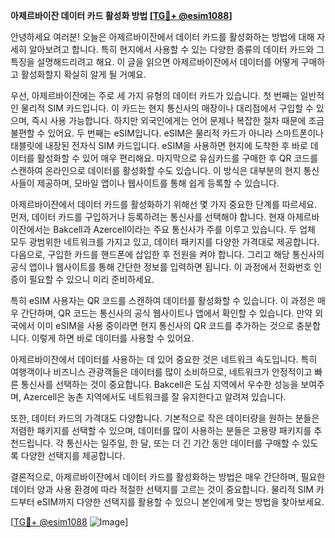 **아제르바이잔 데이터 카드 활성화 방법 [[TG💪+ @esim1088](https://t.me/s/esim1088)]**

안녕하세요 여러분! 오늘은 아제르바이잔에서 데이터 카드를 활성화하는 방법에 대해 자세히 알아보려고 합니다. 특히 현지에서 사용할 수 있는 다양한 종류의 데이터 카드와 그 특징을 설명해드리려고 해요. 이 글을 읽으면 아제르바이잔에서 데이터를 어떻게 구매하고 활성화할지 확실히 알게 될 거예요.

우선, 아제르바이잔에는 주로 세 가지 유형의 데이터 카드가 있습니다. 첫 번째는 일반적인 물리적 SIM 카드입니다. 이 카드는 현지 통신사의 매장이나 대리점에서 구입할 수 있으며, 즉시 사용 가능합니다. 하지만 외국인에게는 언어 문제나 복잡한 절차 때문에 조금 불편할 수 있어요. 두 번째는 eSIM입니다. eSIM은 물리적 카드가 아니라 스마트폰이나 태블릿에 내장된 전자식 SIM 카드입니다. eSIM을 사용하면 현지에 도착한 후 바로 데이터를 활성화할 수 있어 매우 편리해요. 마지막으로 유심카드를 구매한 후 QR 코드를 스캔하여 온라인으로 데이터를 활성화할 수도 있습니다. 이 방식은 대부분의 현지 통신사들이 제공하며, 모바일 앱이나 웹사이트를 통해 쉽게 등록할 수 있습니다.

아제르바이잔에서 데이터 카드를 활성화하기 위해선 몇 가지 중요한 단계를 따르세요. 먼저, 데이터 카드를 구입하거나 등록하려는 통신사를 선택해야 합니다. 현재 아제르바이잔에서는 Bakcell과 Azercell이라는 주요 통신사가 주를 이루고 있습니다. 두 업체 모두 광범위한 네트워크를 가지고 있고, 데이터 패키지를 다양한 가격대로 제공합니다. 다음으로, 구입한 카드를 핸드폰에 삽입한 후 전원을 켜야 합니다. 그리고 해당 통신사의 공식 앱이나 웹사이트를 통해 간단한 정보를 입력하면 됩니다. 이 과정에서 전화번호 인증이 필요할 수 있으니 미리 준비하세요.

특히 eSIM 사용자는 QR 코드를 스캔하여 데이터를 활성화할 수 있습니다. 이 과정은 매우 간단하며, QR 코드는 통신사의 공식 웹사이트나 앱에서 확인할 수 있습니다. 만약 외국에서 이미 eSIM을 사용 중이라면 현지 통신사의 QR 코드를 추가하는 것으로 충분합니다. 이렇게 하면 바로 데이터를 사용할 수 있어요.

아제르바이잔에서 데이터를 사용하는 데 있어 중요한 것은 네트워크 속도입니다. 특히 여행객이나 비즈니스 관광객들은 데이터를 많이 소비하므로, 네트워크가 안정적이고 빠른 통신사를 선택하는 것이 중요합니다. Bakcell은 도심 지역에서 우수한 성능을 보여주며, Azercell은 농촌 지역에서도 네트워크를 잘 유지한다고 알려져 있습니다.

또한, 데이터 카드의 가격대도 다양합니다. 기본적으로 작은 데이터량을 원하는 분들은 저렴한 패키지를 선택할 수 있으며, 데이터를 많이 사용하는 분들은 고용량 패키지를 추천드립니다. 각 통신사는 일주일, 한 달, 또는 더 긴 기간 동안 데이터를 구매할 수 있도록 다양한 선택지를 제공합니다.

결론적으로, 아제르바이잔에서 데이터 카드를 활성화하는 방법은 매우 간단하며, 필요한 데이터 양과 사용 환경에 따라 적절한 선택지를 고르는 것이 중요합니다. 물리적 SIM 카드부터 eSIM까지 다양한 선택지를 활용할 수 있으니 본인에게 맞는 방법을 찾아보세요.

[[TG💪+ @esim1088](https://t.me/s/esim1088) ![Image](https://i.postimg.cc/Y0z9fWf4/image.png)]